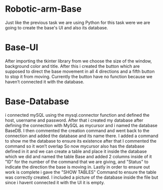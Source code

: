 # Robotic-arm-Base
Just like the previous task we are using Python for this task were we are going to create the base's UI and also its database.

# Base-UI
After importing the tkinter library from we choose the size of the window, background color and title. After this i created the button which are supposed to direct the base movement in all 4 directions and a fifth button to stop it from moving. Currently the button have no function because we haven’t connected it with the database.  

# Base-Database
i connected mySQL using the mysql.connector function and defined the host, username and password. After that i created my database after defining the connection with MySQL as mycursor and i named the database BaseDB. I then commented the creation command and went back to the connection and added the database and its name there. I added a command to show me the database to ensure its existence after that I commented the command so it won’t overlap So now mycursor also has the database defined in it and we can create a table and place it inside the database which we did and named the table Base and added 2 columns inside of it "ID" for the number of the command that we are giving, and "Status" to indicate the direction the base is moving in. Lastly in order to ensure out work is complete i gave the "SHOW TABLES" Command to ensure the table was correctly created. I included a picture of the database inside the file but since i havent connected it with the UI it is empty.
